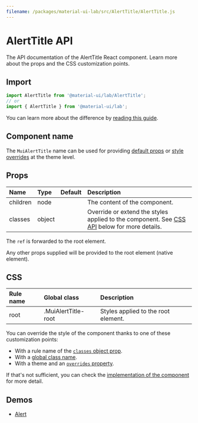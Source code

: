 ```yaml
---
filename: /packages/material-ui-lab/src/AlertTitle/AlertTitle.js
---
```


<!--- This documentation is automatically generated, do not try to edit it. -->

# AlertTitle API

<p class="description">The API documentation of the AlertTitle React component. Learn more about the props and the CSS customization points.</p>

## Import

```js
import AlertTitle from '@material-ui/lab/AlertTitle';
// or
import { AlertTitle } from '@material-ui/lab';
```

You can learn more about the difference by [reading this guide](/guides/minimizing-bundle-size/).



## Component name

The `MuiAlertTitle` name can be used for providing [default props](/customization/globals/#default-props) or [style overrides](/customization/globals/#css) at the theme level.

## Props

| Name | Type | Default | Description |
|:-----|:-----|:--------|:------------|
| <span class="prop-name">children</span> | <span class="prop-type">node</span> |  | The content of the component. |
| <span class="prop-name">classes</span> | <span class="prop-type">object</span> |  | Override or extend the styles applied to the component. See [CSS API](#css) below for more details. |

The `ref` is forwarded to the root element.

Any other props supplied will be provided to the root element (native element).

## CSS

| Rule name | Global class | Description |
|:-----|:-------------|:------------|
| <span class="prop-name">root</span> | <span class="prop-name">.MuiAlertTitle-root</span> | Styles applied to the root element.

You can override the style of the component thanks to one of these customization points:

- With a rule name of the [`classes` object prop](/customization/components/#overriding-styles-with-classes).
- With a [global class name](/customization/components/#overriding-styles-with-global-class-names).
- With a theme and an [`overrides` property](/customization/globals/#css).

If that's not sufficient, you can check the [implementation of the component](https://github.com/quizlet/material-ui/blob/master/packages/material-ui-lab/src/AlertTitle/AlertTitle.js) for more detail.

## Demos

- [Alert](/components/alert/)

